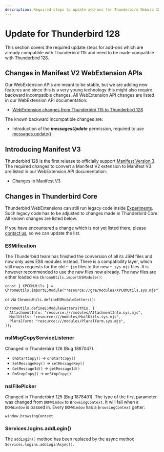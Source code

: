```yaml
---
description: Required steps to update add-ons for Thunderbird Nebula 128.
---
```


# Update for Thunderbird 128

This section covers the required update steps for add-ons which are already compatible with Thunderbird 115 and need to be made compatible with Thunderbird 128.

## Changes in Manifest V2 WebExtension APIs

Our WebExtension APIs are meant to be stable, but we are adding new features and since this is a very young technology this might also require backward incompatible changes. All WebExtension API changes are listed in our WebExtension API documentation:

* [WebExtension changes from Thunderbird 115 to Thunderbird 128](https://webextension-api.thunderbird.net/en/128-esr-mv2/changes/esr128.html)

The known backward incompatible changes are:

* Introduction of the _**messagesUpdate**_ permission, required to use [messages.update()](https://webextension-api.thunderbird.net/en/128-esr-mv2/messages.html#messages-update).

## Introducing Manifest V3

Thunderbird 128 is the first release to officially support [Manifest Version 3](../manifest-v3.md). The required changes to convert a Manifest V2 extension to Manifest V3 are listed in our WebExtension API documentation:

* [Changes in Manifest V3](https://webextension-api.thunderbird.net/en/128-esr-mv3/changes/esr128.html)

## Changes in Thunderbird Core

Thunderbird WebExtensions can still run legacy code inside [Experiments](../mailextensions/#experiment-apis). Such legacy code has to be adjusted to changes made in Thunderbird Core. All known changes are listed below.

If you have encountered a change which is not yet listed there, please [contact us](../community.md), so we can update the list.

### **ESMification**

The Thunderbird team has finished the conversion of all its JSM files and now only uses ES6 modules instead. There is a compatibility layer, which still maps requests for the old `*.jsm` files to the new `*.sys.mjs` files. It is however recommended to use the new files now already. The new files are either loaded via `ChromeUtils.importESModule()`:

```
const { XPCOMUtils } = ChromeUtils.importESModule("resource://gre/modules/XPCOMUtils.sys.mjs");
```

or via `ChromeUtils.defineESModuleGetters()`:

```
ChromeUtils.defineESModuleGetters(this, {
  AttachmentInfo: "resource:///modules/AttachmentInfo.sys.mjs",
  MailUtils: "resource:///modules/MailUtils.sys.mjs",
  PluralForm: "resource:///modules/PluralForm.sys.mjs",
});
```

### nsIMsgCopyServiceListener

Changed in Thunderbird 126 (Bug 1887047).

* `OnStartCopy()` -> `onStartCopy()`
* `SetMessageKey()` -> `setMessageKey()`
* `GetMessageId()` -> `getMessageId()`
* `OnStopCopy()` -> `onStopCopy()`

### nsIFilePicker

Changed in Thunderbird 125 (Bug 1878401). The type of the first parameter was changed from `DOMWindow` to `BrowsingContext`. It will fail when a `DOMWindow` is passed in. Every `DOMWindow` has a `browsingContext` getter:

`window.browsingContext`

### Services.logins.addLogin()

The `addLogin()` method has been replaced by the async method `Services.logins.addLoginAsync()`.

